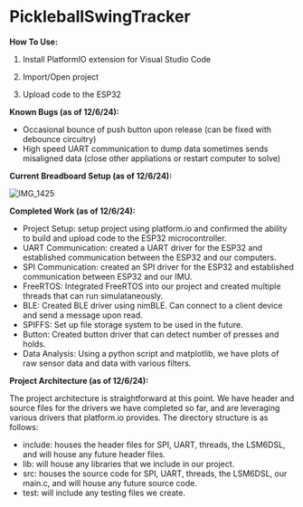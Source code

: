 # PickleballSwingTracker
**How To Use:**
1) Install PlatformIO extension for Visual Studio Code

2) Import/Open project

3) Upload code to the ESP32

**Known Bugs (as of 12/6/24):**
- Occasional bounce of push button upon release (can be fixed with debounce circuitry)
- High speed UART communication to dump data sometimes sends misaligned data (close other appliations or restart computer to solve)

**Current Breadboard Setup (as of 12/6/24):**

![IMG_1425](https://github.com/user-attachments/assets/c9d3cb88-8666-49c8-98ce-e84242278bd4)

**Completed Work (as of 12/6/24):**
- Project Setup: setup project using platform.io and confirmed the ability to build and upload code to the ESP32 microcontroller.
- UART Communication: created a UART driver for the ESP32 and established communication between the ESP32 and our computers.
- SPI Communication: created an SPI driver for the ESP32 and established communication between ESP32 and our IMU.
- FreeRTOS: Integrated FreeRTOS into our project and created multiple threads that can run simulataneously.
- BLE: Created BLE driver using nimBLE. Can connect to a client device and send a message upon read.
- SPIFFS: Set up file storage system to be used in the future.
- Button: Created button driver that can detect number of presses and holds.
- Data Analysis: Using a python script and matplotlib, we have plots of raw sensor data and data with various filters.
  
**Project Architecture (as of 12/6/24):**

The project architecture is straightforward at this point. We have header and source files for the drivers we have completed so far, and are leveraging various drivers that platform.io provides. The directory structure is as follows: 
- include: houses the header files for SPI, UART, threads, the LSM6DSL, and will house any future header files. 
- lib: will house any libraries that we include in our project.
- src: houses the source code for SPI, UART, threads, the LSM6DSL, our main.c, and will house any future source code. 
- test: will include any testing files we create. 
